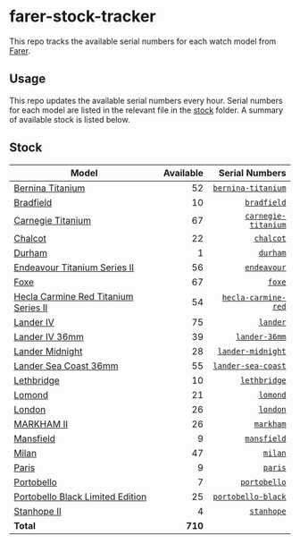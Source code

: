 # farer-stock-tracker

This repo tracks the available serial numbers for each watch model from [Farer](https://farer.com).

## Usage

This repo updates the available serial numbers every hour. Serial numbers for each model are listed in the relevant file in the [stock](./stock) folder. A summary of available stock is listed below.

## Stock

| Model | Available | Serial Numbers |
| ----- | --------: | -------------: |
| [Bernina Titanium](https://usd.farer.com/products/bernina-titanium) | 52 | [`bernina-titanium`](./stock/bernina-titanium) |
| [Bradfield](https://usd.farer.com/products/bradfield) | 10 | [`bradfield`](./stock/bradfield) |
| [Carnegie Titanium](https://usd.farer.com/products/carnegie-titanium) | 67 | [`carnegie-titanium`](./stock/carnegie-titanium) |
| [Chalcot](https://usd.farer.com/products/chalcot) | 22 | [`chalcot`](./stock/chalcot) |
| [Durham](https://usd.farer.com/products/durham) | 1 | [`durham`](./stock/durham) |
| [Endeavour Titanium Series II](https://usd.farer.com/products/endeavour) | 56 | [`endeavour`](./stock/endeavour) |
| [Foxe](https://usd.farer.com/products/foxe) | 67 | [`foxe`](./stock/foxe) |
| [Hecla Carmine Red Titanium Series II](https://usd.farer.com/products/hecla-carmine-red) | 54 | [`hecla-carmine-red`](./stock/hecla-carmine-red) |
| [Lander IV](https://usd.farer.com/products/lander) | 75 | [`lander`](./stock/lander) |
| [Lander IV 36mm](https://usd.farer.com/products/lander-36mm) | 39 | [`lander-36mm`](./stock/lander-36mm) |
| [Lander Midnight](https://usd.farer.com/products/lander-midnight) | 28 | [`lander-midnight`](./stock/lander-midnight) |
| [Lander Sea Coast 36mm](https://usd.farer.com/products/lander-sea-coast) | 55 | [`lander-sea-coast`](./stock/lander-sea-coast) |
| [Lethbridge](https://usd.farer.com/products/lethbridge) | 10 | [`lethbridge`](./stock/lethbridge) |
| [Lomond](https://usd.farer.com/products/lomond) | 21 | [`lomond`](./stock/lomond) |
| [London](https://usd.farer.com/products/london) | 26 | [`london`](./stock/london) |
| [MARKHAM II](https://usd.farer.com/products/markham) | 26 | [`markham`](./stock/markham) |
| [Mansfield](https://usd.farer.com/products/mansfield) | 9 | [`mansfield`](./stock/mansfield) |
| [Milan](https://usd.farer.com/products/milan) | 47 | [`milan`](./stock/milan) |
| [Paris](https://usd.farer.com/products/paris) | 9 | [`paris`](./stock/paris) |
| [Portobello](https://usd.farer.com/products/portobello) | 7 | [`portobello`](./stock/portobello) |
| [Portobello Black Limited Edition](https://usd.farer.com/products/portobello-black) | 25 | [`portobello-black`](./stock/portobello-black) |
| [Stanhope II](https://usd.farer.com/products/stanhope) | 4 | [`stanhope`](./stock/stanhope) |
| **Total** | **710** | |
